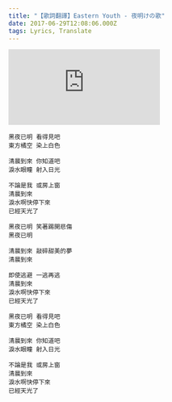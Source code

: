 ```yaml
---
title: "【歌詞翻譯】Eastern Youth - 夜明けの歌"
date: 2017-06-29T12:08:06.000Z
tags: Lyrics, Translate
---
```


<iframe title="Eastern Youth - 夜明けの歌" src="https://www.youtube.com/embed/UK-0_D5-TOo" frameborder="0" allow="accelerometer; autoplay; clipboard-write; encrypted-media; gyroscope; picture-in-picture" allowfullscreen></iframe>

```
黑夜已明 看得見吧
東方橘空 染上白色

清晨到來 你知道吧
淚水眼瞳 射入日光

不論是我 或房上窗
清晨到來
淚水啊快停下來
已經天光了

黑夜已明 笑著踢開悲傷
黑夜已明

清晨到來 敲碎甜美的夢
清晨到來

即使逃避 一逃再逃
清晨到來
淚水啊快停下來
已經天光了

黑夜已明 看得見吧
東方橘空 染上白色

清晨到來 你知道吧
淚水眼瞳 射入日光

不論是我 或房上窗
清晨到來
淚水啊快停下來
已經天光了
```